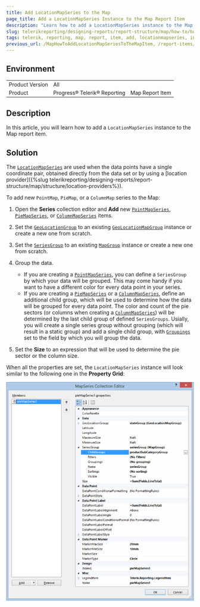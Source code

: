 ```yaml
---
title: Add LocationMapSeries to the Map
page_title: Add a LocationMapSeries Instance to the Map Report Item 
description: "Learn how to add a LocationMapSeries instance to the Map report item when using Telerik Reporting."
slug: telerikreporting/designing-reports/report-structure/map/how-to/how-to-add-locationmapseries-to-the-map-item
tags: telerik, reporting, map, report, item, add, locationmapseries, instance
previous_url: /MapHowToAddLocationMapSeriesToTheMapItem, /report-items/map/how-to/how-to-add-locationmapseries-to-the-map-item, /knowledge-base/map-add-locationmapseries
---
```


## Environment

<table>
	<tbody>
		<tr>
			<td>Product Version</td>
			<td>All</td>
		</tr>
		<tr>
			<td>Product</td>
			<td>Progress® Telerik® Reporting</td>
			<td>Map Report Item</td>
		</tr>
	</tbody>
</table>

## Description

In this article, you will learn how to add a `LocationMapSeries` instance to the Map report item.

## Solution

The [`LocationMapSeries`](/reporting/api/Telerik.Reporting.LocationMapSeries) are used when the data points have a single coordinate pair, obtained directly from the data set or by using a [location provider]({%slug telerikreporting/designing-reports/report-structure/map/structure/location-providers%}). 

To add new `PointMap`, `PieMap`, or a `ColumnMap` series to the Map: 

1. Open the __Series__ collection editor and __Add__ new [`PointMapSeries`](/reporting/api/Telerik.Reporting.PointMapSeries), [`PieMapSeries`](/reporting/api/Telerik.Reporting.PieMapSeries), or [`ColumnMapSeries`](/reporting/api/Telerik.Reporting.ColumnMapSeries) items. 
1. Set the [`GeoLocationGroup`](/reporting/api/Telerik.Reporting.LocationMapSeries#Telerik_Reporting_LocationMapSeries_GeoLocationGroup) to an existing [`GeoLocationMapGroup`](/reporting/api/Telerik.Reporting.GeoLocationMapGroup) instance or create a new one from scratch. 
1. Set the [`SeriesGroup`](/reporting/api/Telerik.Reporting.MapSeriesBase#Telerik_Reporting_MapSeriesBase_SeriesGroup) to an existing [`MapGroup`](/reporting/api/Telerik.Reporting.MapGroup) instance or create a new one from scratch. 
1. Group the data.

	+ If you are creating a [`PointMapSeries`](/reporting/api/Telerik.Reporting.PointMapSeries), you can define a `SeriesGroup` by which your data will be grouped. This may come handy if you want to have a different color for every data point in your series. 
	+ If you are creating a [`PieMapSeries`](/reporting/api/Telerik.Reporting.PieMapSeries) or a [`ColumnMapSeries`](/reporting/api/Telerik.Reporting.ColumnMapSeries), define an additional child group, which will be used to determine how the data will be grouped for every data point. The color and count of the pie sectors (or columns when creating a [`ColumnMapSeries`](/reporting/api/Telerik.Reporting.ColumnMapSeries)) will be determined by the last child group of defined `SeriesGroups`. Usially, you will create a single series group without grouping (which will result in a static group) and add a single child group, with [`Groupings`](/reporting/api/Telerik.Reporting.GroupBase#Telerik_Reporting_GroupBase_Groupings) set to the field by which you will group the data. 

1. Set the __Size__ to an expression that will be used to determine the pie sector or the column size. 

When all the properties are set, the `LocationMapSeries` instance will look similar to the following one in the __Property Grid__:

![Map Add Location Map Series](images/Map_AddLocationMapSeries.png)
